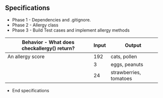 ## Specifications
* Phase 1 - Dependencies and .gitignore.
* Phase 2 - Allergy class
* Phase 3 - Build Test cases and implement allergy methods

| Behavior - What does checkallergy() return? | Input    | Output     |
|---------------------------------------------------|----------|------------|
| An allergy score                          | 192 | cats, pollen|
|                                           | 3| eggs, peanuts|
|                                           | 24| strawberries, tomatoes|


* End specifications
